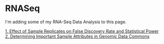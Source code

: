 # RNASeq
I'm adding some of my RNA-Seq Data Analysis to this page.

[1. Effect of Sample Replicates on False Discovery Rate and Statistical Power](FDR_and_Replicates.md)
[2. Determining Important Sample Attributes in Genomic Data Commons](GDC_Sample_Attribute_Extraction.md)
